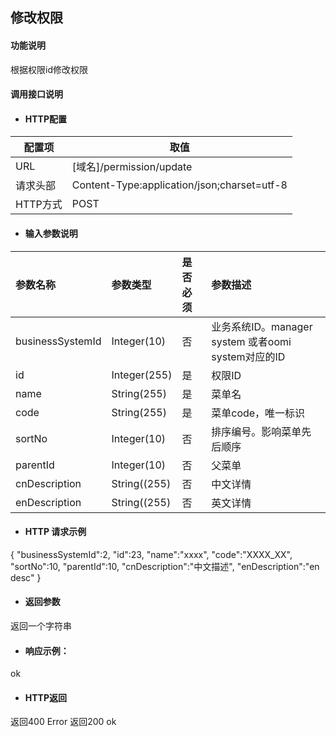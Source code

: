 ## 修改权限

#### 功能说明

根据权限id修改权限

#### 调用接口说明

* #### HTTP配置

| 配置项 | 取值 |
| --- | --- |
| URL | \[域名\]/permission/update|
| 请求头部 | Content-Type:application/json;charset=utf-8 |
| HTTP方式 | POST|

* #### 输入参数说明


| 参数名称 | 参数类型 | 是否必须 | 参数描述 |
| :--- | :--- | :--- | :--- |
| businessSystemId| Integer\(10\) | 否 | 业务系统ID。manager system 或者oomi system对应的ID|
| id | Integer\(255\) | 是 | 权限ID|
|name |String\(255\) | 是 | 菜单名|
| code| String\(255\)| 是 | 菜单code，唯一标识|
| sortNo|Integer\(10\) | 否 | 排序编号。影响菜单先后顺序|
| parentId| Integer(10)| 否 | 父菜单|
| cnDescription|String\((255\) | 否 | 中文详情|
| enDescription| String\((255\)| 否 | 英文详情|



* #### HTTP 请求示例
{
    "businessSystemId":2,
    "id":23,
    "name":"xxxx",
    "code":"XXXX_XX",
    "sortNo":10,
    "parentId":10,
    "cnDescription":"中文描述",
    "enDescription":"en desc"
}


* #### 返回参数
返回一个字符串


* #### 响应示例：
ok


* #### HTTP返回

返回400  Error
返回200 ok







